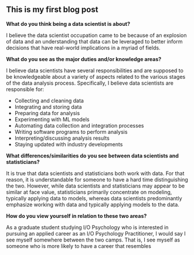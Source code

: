 ## This is my first blog post

**What do you think being a data scientist is about?**

I believe the data scientist occupation came to be because of an explosion of data and an understanding that data can be leveraged to better inform decisions that have real-world implications in a myriad of fields.

**What do you see as the major duties and/or knowledge areas?**

I believe data scientists have several responsibilities and are supposed to be knowledgeable about a variety of aspects related to the various stages of the data analysis process. Specifically, I believe data scientists are responsible for:
- Collecting and cleaning data
- Integrating and storing data
- Preparing data for analysis
- Experimenting with ML models
- Automating data collection and integration processes
- Writing software programs to perform analysis
- Interpreting/discussing analysis results
- Staying updated with industry developments

**What differences/similarities do you see between data scientists and statisticians?**

It is true that data scientists and statisticians both work with data. For that reason, it is understandable for someone to have a hard time distinguishing the two. However, while data scientists and statisticians may appear to be similar at face value, statisticians primarily concentrate on modeling, typically applying data to models, whereas data scientists predominantly emphasize working with data and typically applying models to the data.

**How do you view yourself in relation to these two areas?**

As a graduate student studying I/O Psychology who is interested in pursuing an applied career as an I/O Psychology Practitioner, I would say I see myself somewhere between the two camps. That is, I see myself as someone who is more likely to have a career that resembles 
